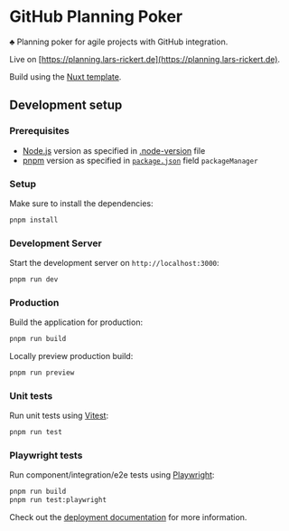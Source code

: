 # GitHub Planning Poker

♣️ Planning poker for agile projects with GitHub integration.

Live on [https://planning.lars-rickert.de](https://planning.lars-rickert.de).

Build using the [Nuxt template](https://github.com/larsrickert/template-nuxt).

## Development setup

### Prerequisites

- [Node.js](https://nodejs.org/en) version as specified in [.node-version](./.node-version) file
- [pnpm](https://pnpm.io/) version as specified in [`package.json`](./package.json) field `packageManager`

### Setup

Make sure to install the dependencies:

```bash
pnpm install
```

### Development Server

Start the development server on `http://localhost:3000`:

```bash
pnpm run dev
```

### Production

Build the application for production:

```bash
pnpm run build
```

Locally preview production build:

```bash
pnpm run preview
```

### Unit tests

Run unit tests using [Vitest](https://vitest.dev):

```bash
pnpm run test
```

### Playwright tests

Run component/integration/e2e tests using [Playwright](https://playwright.dev):

```bash
pnpm run build
pnpm run test:playwright
```

Check out the [deployment documentation](https://nuxt.com/docs/getting-started/deployment) for more information.
